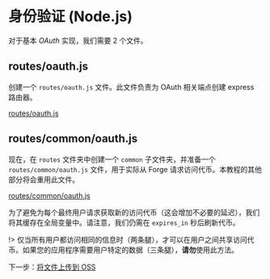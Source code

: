 # 身份验证 (Node.js)

对于基本 *OAuth* 实现，我们需要 2 个文件。

## routes/oauth.js

创建一个 `routes/oauth.js` 文件。此文件负责为 OAuth 相关端点创建 express 路由器。

[routes/oauth.js](_snippets/viewmodels/node/routes/oauth.js ':include :type=code javascript')

## routes/common/oauth.js

现在，在 `routes` 文件夹中创建一个 `common` 子文件夹，并准备一个 `routes/common/oauth.js` 文件，用于实际从 Forge 请求访问代币。本教程的其他部分将会重用此文件。

[routes/common/oauth.js](_snippets/viewmodels/node/routes/common/oauth.js ':include :type=code javascript')

为了避免为每个最终用户请求获取新的访问代币（这会增加不必要的延迟），我们将其缓存在全局变量中。请注意，我们仍需在 `expires_in` 秒后刷新代币。

!> 仅当所有用户都访问相同的信息时（两条腿），才可以在用户之间共享访问代币。如果您的应用程序需要用户特定的数据（三条腿），**请勿**使用此方法。

下一步：[将文件上传到 OSS](/zh-CN/datamanagement/oss/)